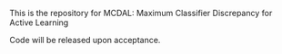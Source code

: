 This is the repository for MCDAL: Maximum Classifier Discrepancy for Active Learning

Code will be released upon acceptance.

